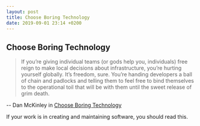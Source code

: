 ```yaml
---
layout: post
title: Choose Boring Technology
date: 2019-09-01 23:14 +0200
---
```


## Choose Boring Technology

> If you’re giving individual teams (or gods help you, individuals) free reign to make local decisions about infrastructure, you’re hurting yourself globally.
> It’s freedom, sure. You’re handing developers a ball of chain and padlocks and telling them to feel free to bind themselves to the operational toil that will be with them until the sweet release of grim death.

-- Dan McKinley in [Choose Boring Technology](http://boringtechnology.club/)

If your work is in creating and maintaining software, you should read this.
